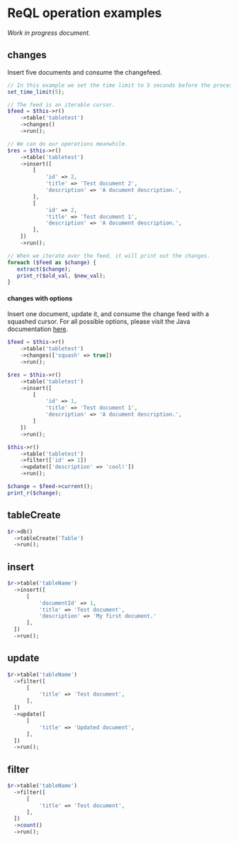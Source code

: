 # ReQL operation examples

*Work in progress document.*

## changes

Insert five documents and consume the changefeed.
```php
// In this example we set the time limit to 5 seconds before the process is terminated.
set_time_limit(5);

// The feed is an iterable cursor.
$feed = $this->r()
    ->table('tabletest')
    ->changes()
    ->run();

// We can do our operations meanwhile.
$res = $this->r()
    ->table('tabletest')
    ->insert([
        [
            'id' => 2,
            'title' => 'Test document 2',
            'description' => 'A document description.',
        ],
        [
            'id' => 2,
            'title' => 'Test document 1',
            'description' => 'A document description.',
        ],
    ])
    ->run();

// When we iterate over the feed, it will print out the changes.
foreach ($feed as $change) {
   extract($change);
   print_r($old_val, $new_val);
}
```

#### changes with options
Insert one document, update it, and consume the change feed with a squashed cursor.
For all possible options, please visit the Java documentation [here](https://rethinkdb.com/api/java/changes/).
```php
$feed = $this->r()
    ->table('tabletest')
    ->changes(['squash' => true])
    ->run();

$res = $this->r()
    ->table('tabletest')
    ->insert([
        [
            'id' => 1,
            'title' => 'Test document 1',
            'description' => 'A document description.',
        ]
    ])
    ->run();

$this->r()
    ->table('tabletest')
    ->filter(['id' => 1])
    ->update(['description' => 'cool!'])
    ->run();

$change = $feed->current();
print_r($change);
```

## tableCreate
```php
$r->db()
  ->tableCreate('Table')
  ->run();
```

## insert           
```php
$r->table('tableName')
  ->insert([
      [
          'documentId' => 1,
          'title' => 'Test document',
          'description' => 'My first document.'  
      ],    
  ])
  ->run();
```

## update           
```php
$r->table('tableName')
  ->filter([
      [
          'title' => 'Test document',
      ],    
  ])
  ->update([
      [
          'title' => 'Updated document',
      ],    
  ])
  ->run();
```

## filter
```php
$r->table('tableName')
  ->filter([
      [
          'title' => 'Test document',
      ],
  ])
  ->count()
  ->run();
```

